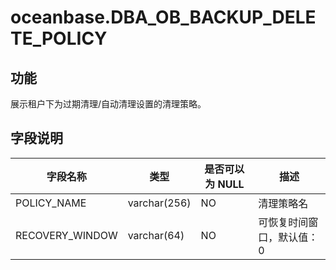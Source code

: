 # oceanbase.DBA_OB_BACKUP_DELETE_POLICY
## 功能
展示租户下为过期清理/自动清理设置的清理策略。
## 字段说明

| 字段名称 | 类型 | 是否可以为 NULL | 描述 |
| --- | --- | --- | --- |
| POLICY_NAME | varchar(256) | NO | 清理策略名 |
| RECOVERY_WINDOW | varchar(64) | NO | 可恢复时间窗口，默认值：0 |
